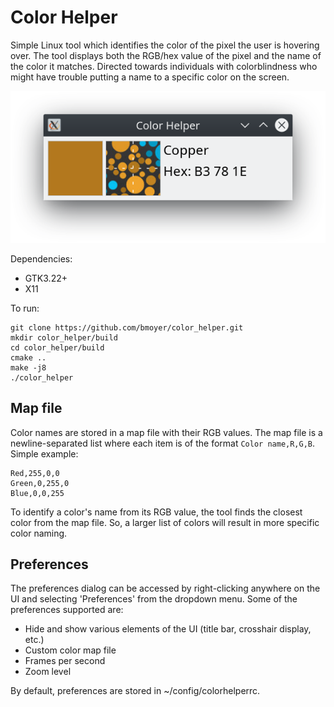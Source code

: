 # Color Helper

Simple Linux tool which identifies the color of the pixel the user is hovering over. The tool displays both the RGB/hex value of the pixel and the name of the color it matches. Directed towards individuals with colorblindness who might have trouble putting a name to a specific color on the screen.

![screenshot](res/screenshot.png "Screenshot")

Dependencies:
* GTK3.22+
* X11

To run:
```
git clone https://github.com/bmoyer/color_helper.git
mkdir color_helper/build
cd color_helper/build
cmake ..
make -j8
./color_helper
```

## Map file
Color names are stored in a map file with their RGB values. The map file is a newline-separated list where each item is of the format `Color name,R,G,B`. Simple example:

```
Red,255,0,0
Green,0,255,0
Blue,0,0,255
```

To identify a color's name from its RGB value, the tool finds the closest color from the map file. So, a larger list of colors will result in more specific color naming.

## Preferences

The preferences dialog can be accessed by right-clicking anywhere on the UI and selecting 'Preferences' from the dropdown menu. Some of the preferences supported are:
- Hide and show various elements of the UI (title bar, crosshair display, etc.)
- Custom color map file
- Frames per second
- Zoom level

By default, preferences are stored in ~/config/colorhelperrc.

